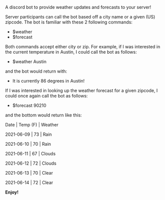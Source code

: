 A discord bot to provide weather updates and forecasts to your server!

Server participants can call the bot based off a city name or a given (US) zipcode. The bot is familiar with these 2 following commands:
 - $weather 
 - $forecast

Both commands accept either city or zip. For example, if I was interested in the current temperature in Austin, I could call the bot as follows:
- $weather Austin

and the bot would return with:
- It is currently 86 degrees in Austin!

If I was interested in looking up the weather forecast for a given zipcode, I could once again call the bot as follows:
- $forecast 90210

and the bottom would return like this:

Date   | Temp (F) |  Weather

2021-06-09 |   73   | Rain

2021-06-10 |   70   | Rain

2021-06-11 |   67   | Clouds

2021-06-12 |   72   | Clouds

2021-06-13 |   70   | Clear

2021-06-14 |   72   | Clear

**Enjoy!**